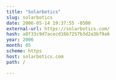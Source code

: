 ```yaml
---
title: "Solarbotics"
slug: solarbotics
date: 2006-05-14 19:37:55 -0500
external-url: https://solarbotics.com/
hash: a8f33c9d7acecd16b7257b3d2a3b79a6
year: 2006
month: 05
scheme: https
host: solarbotics.com
path: /

---
```



